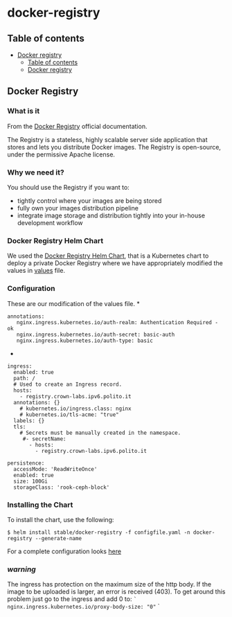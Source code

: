 # docker-registry
## Table of contents
- [Docker registry](#docker-registry-first)
  - [Table of contents](#table-of-contents)
  - [Docker registry](#docker-registry)
  
  
## Docker Registry


### What is it
From the [Docker Registry](https://docs.docker.com/registry/) official documentation.

The Registry is a stateless, highly scalable server side application that stores and lets you distribute Docker images. The Registry is open-source, under the permissive Apache license.


### Why we need it?
You should use the Registry if you want to:
* tightly control where your images are being stored
* fully own your images distribution pipeline
* integrate image storage and distribution tightly into your in-house development workflow


### Docker Registry Helm Chart
We used the [Docker Registry Helm Chart](https://github.com/helm/charts/tree/master/stable/docker-registry), that is a Kubernetes chart to deploy a private Docker Registry where we have appropriately modified the values in [values](https://github.com/helm/charts/blob/master/stable/docker-registry/values.yaml) file.
### Configuration
These are our modification of the values file.
*
```
annotations:
   nginx.ingress.kubernetes.io/auth-realm: Authentication Required - ok
   nginx.ingress.kubernetes.io/auth-secret: basic-auth
   nginx.ingress.kubernetes.io/auth-type: basic
```
*
```
ingress:
  enabled: true
  path: /
  # Used to create an Ingress record.
  hosts:
    - registry.crown-labs.ipv6.polito.it
  annotations: {}
    # kubernetes.io/ingress.class: nginx
    # kubernetes.io/tls-acme: "true"
  labels: {}
  tls:
    # Secrets must be manually created in the namespace.
     #- secretName: 
       - hosts:
         - registry.crown-labs.ipv6.polito.it
```
```
persistence:
  accessMode: 'ReadWriteOnce'
  enabled: true
  size: 100Gi
  storageClass: 'rook-ceph-block'
```

### Installing the Chart
To install the chart, use the following:
```console
$ helm install stable/docker-registry -f configfile.yaml -n docker-registry --generate-name
```
For a complete configuration looks [here](https://github.com/helm/charts/tree/master/stable/docker-registry#configuration)




### *warning*
The ingress has protection on the maximum size of the http body. If the image to be uploaded is larger, an error is received (403). To get around this problem just go to the ingress and add 0 to:
`` `
nginx.ingress.kubernetes.io/proxy-body-size: "0"
`` `






